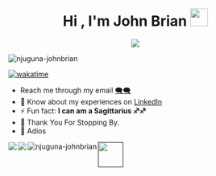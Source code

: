 <h1 align="center">Hi , I'm John Brian <img src="https://media.giphy.com/media/hvRJCLFzcasrR4ia7z/giphy.gif" width="35"></h1>

<p align="center">
  <a href="https://github.com/DenverCoder1/readme-typing-svg"><img src="https://readme-typing-svg.herokuapp.com?lines=Thank+You+For+Checking+My+Profile+❤;Full+Stack+Developer;Competitive+Programmer;Computer+Science+Graduate;DS%20|%20Algorithms%20|%20OOP%20;Always%20learning%20new%20things&center=true&width=500&height=50"></a>
</p>

<p align="left"> 
  <img src="https://komarev.com/ghpvc/?username=njuguna-johnbrian&label=Profile%20views&color=0e75b6&style=flat" alt="njuguna-johnbrian" />
 </p>
 
[![wakatime](https://wakatime.com/badge/user/32d5c148-348d-4fed-914f-a0e741f33867.svg)](https://wakatime.com/@32d5c148-348d-4fed-914f-a0e741f33867)


<p align="center">
  
- Reach me through my email [🗨🗨](njugunajb96@gmail.com)
- 📄 Know about my experiences on [LinkedIn](https://www.linkedin.com/in/njuguna-johnbrian-ngugi/) 
- ⚡ Fun fact: **I can am a Sagittarius ♐♐** 
- 🙏 Thank You For Stopping By. 
- 👋 Adios
</p>

<p>
<a href="">
<img align="left" src="https://github-readme-stats.vercel.app/api/top-langs/?username=Njuguna-JohnBrian&layout=compact&heigt=&theme=algolia">
</a>
<p>
<a href="">
<img align="left" src="https://github-readme-stats.vercel.app/api?username=Njuguna-JohnBrian&count_private=true&show_icons=true&theme=algolia">
</a>
</p>


<p>
<a href="">
<img align="left" src="https://github-readme-streak-stats.herokuapp.com/?user=njuguna-johnbrian&theme=algolia" alt="njuguna-johnbrian" />
</a>
</p>

<p>
<a href="">
<img height="50" width="50" src="https://wakatime.com/share/@njuguna_jb/b1dc39f1-b19f-4be1-a8fe-10cb2fc83b88.svg">
 </a>
</p>
